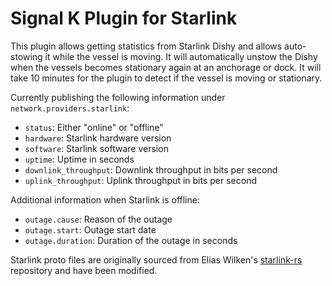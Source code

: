 # Signal K Plugin for Starlink

This plugin allows getting statistics from Starlink Dishy and allows auto-stowing it while the vessel is moving. It will automatically unstow the Dishy when the vessels becomes stationary again at an anchorage or dock. It will take 10 minutes for the plugin to detect if the vessel is moving or stationary.

Currently publishing the following information under `network.providers.starlink`:
* `status`: Either "online" or "offline"
* `hardware`: Starlink hardware version
* `software`: Starlink software version
* `uptime`: Uptime in seconds
* `downlink_throughput`: Downlink throughput in bits per second
* `uplink_throughput`: Uplink throughput in bits per second

Additional information when Starlink is offline:
* `outage.cause`: Reason of the outage 
* `outage.start`: Outage start date
* `outage.duration`: Duration of the outage in seconds

Starlink proto files are originally sourced from Elias Wilken's [starlink-rs](https://github.com/ewilken/starlink-rs) repository and have been modified.
